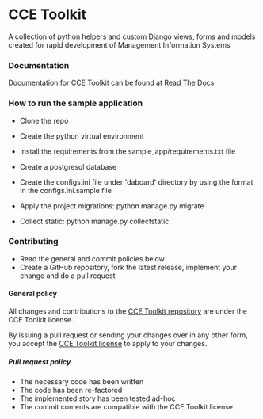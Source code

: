 # CCE Toolkit

A collection of python helpers and custom Django views, forms and models created for rapid development of Management Information Systems


### Documentation

Documentation for CCE Toolkit can be found at [Read The Docs](http://cce-toolkit.readthedocs.io/) 


### How to run the sample application

* Clone the repo

* Create the python virtual environment 

* Install the requirements from the sample_app/requirements.txt file

* Create a postgresql database

* Create the configs.ini file under 'daboard' directory by using the format in the configs.ini.sample file

* Apply the project migrations: python manage.py migrate

* Collect static: python manage.py collectstatic
 
 
 
### Contributing

* Read the general and commit policies below
* Create a GitHub repository, fork the latest release, implement your change and do a pull request

#### General policy

All changes and contributions to the [CCE Toolkit repository](https://github.com/cceit/cce-toolkit) are under the CCE Toolkit license.

By issuing a pull request or sending your changes over in any other form, you accept the [CCE Toolkit license](https://github.com/cceit/cce-toolkit/blob/master/LICENSE) to apply to your changes.

##### Pull request policy
* The necessary code has been written
* The code has been re-factored
* The implemented story has been tested ad-hoc
* The commit contents are compatible with the CCE Toolkit license

